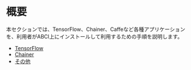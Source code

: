 # 概要

本セクションでは、TensorFlow、Chainer、Caffeなど各種アプリケーションを、利用者がABCI上にインストールして利用するための手順を説明します。

- [TensorFlow](tensorflow.md)
- [Chainer](chainer.md)
- [その他](others.md)
